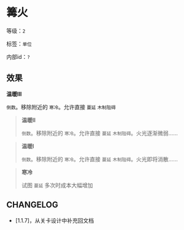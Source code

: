 # 篝火

等级：`2`

标签：`单位`

内部id：`?`

## 效果

**温暖III**

`倒数`。移除附近的 `寒冷`。允许直接 `蔓延` `木制阻碍`

> **温暖II**
>
> `倒数`。移除附近的 `寒冷`。允许直接 `蔓延` `木制阻碍`。火光逐渐微弱……

> **温暖I**
>
> `倒数`。移除附近的 `寒冷`。允许直接 `蔓延` `木制阻碍`。火光即将消散……

> **寒冷**
>
> 试图 `蔓延` 多次时成本大幅增加

## CHANGELOG

- [1.1.7]，从关卡设计中补充回文档
